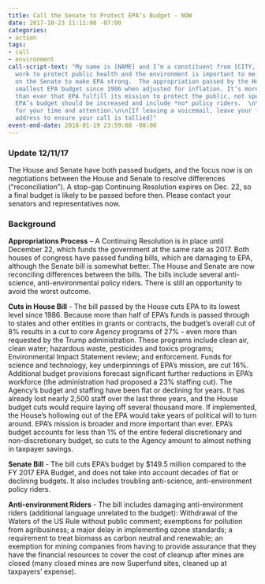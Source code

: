 ```yaml
---
title: Call the Senate to Protect EPA’s Budget - NOW
date: 2017-10-23 11:11:00 -07:00
categories:
- action
tags:
- call
- environment
call-script-text: "My name is [NAME] and I’m a constituent from [CITY, ZIP].\n\nEPA’s
  work to protect public health and the environment is important to me, and I’m counting
  on the Senate to make EPA strong.  The appropriation passed by the House is the
  smallest EPA budget since 1986 when adjusted for inflation. It’s more important
  than ever that EPA fulfill its mission to protect the public, not special interests.
  EPA’s budget should be increased and include *no* policy riders.  \n\nThank you
  for your time and attention.\n\n[If leaving a voicemail, leave your full street
  address to ensure your call is tallied]"
event-end-date: 2018-01-19 23:59:00 -08:00
---
```


### Update 12/11/17 
The House and Senate have both passed budgets, and the focus now is on negotiations between the House and Senate to resolve differences (“reconciliation”).  A stop-gap Continuing Resolution expires on Dec. 22, so a final budget is likely to be passed before then.  Please contact your senators and representatives now.

### Background
**Appropriations Process** – A Continuing Resolution is in place until December 22, which funds the government at the same rate as 2017.  Both houses of congress have passed funding bills, which are damaging to EPA, although the Senate bill is somewhat better.  The House and Senate are now reconciling differences between the bills.  The  bills include several anti-science, anti-environmental policy riders.  There is still an opportunity to avoid the worst outcome.  

**Cuts in House Bill** - The bill passed by the House cuts EPA to its lowest level since 1986.  Because more than half of EPA’s funds is passed through to states and other entities in grants or contracts, the budget’s overall cut of 8% results in a cut to core Agency programs of 27% - even more than requested by the Trump administration.  These programs include clean air, clean water; hazardous waste, pesticides and toxics programs; Environmental Impact Statement review; and enforcement.  Funds for science and technology, key underpinnings of EPA’s mission, are cut 16%.  Additional budget provisions forecast significant further reductions in EPA’s workforce (the administration had proposed a 23% staffing cut). The Agency’s budget and staffing have been flat or declining for years. It has already lost nearly 2,500 staff over the last three years, and the House budget cuts would require laying off several thousand more.  If implemented, the House’s hollowing out of the EPA would take years of political will to turn around.  EPA’s mission is broader and more important than ever.  EPA’s budget accounts for less than 1% of the entire federal discretionary and non-discretionary budget, so cuts to the Agency amount to almost nothing in taxpayer savings.  

**Senate Bill** - The bill cuts EPA’s budget by $149.5 million compared to the FY 2017 EPA Budget, and does not take into account decades of flat or declining budgets. It also includes troubling anti-science, anti-environment policy riders.   
 
**Anti-environment Riders** - The bill includes damaging anti-environment riders (additional language unrelated to the budget):  Withdrawal of the Waters of the US Rule without public comment; exemptions for pollution from agribusiness; a major delay in implementing ozone standards; a requirement to treat biomass as carbon neutral and renewable; an exemption for mining companies from having to provide assurance that they have the financial resources to cover the cost of cleanup after mines are closed (many closed mines are now Superfund sites, cleaned up at taxpayers’ expense).